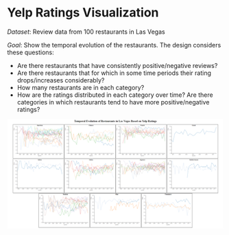 # Yelp Ratings Visualization

*Dataset*: Review data from 100 restaurants in Las Vegas 

*Goal*: Show the temporal evolution of the restaurants. The design considers these questions: 
- Are there restaurants that have consistently positive/negative reviews?
- Are there restaurants that for which in some time periods their rating drops/increases considerably?
- How many restaurants are in each category?
- How are the ratings distributed in each category over time? Are there categories  in which restaurants tend to have more positive/negative ratings?

![demo](sorted.PNG)